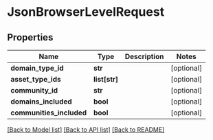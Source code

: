 # JsonBrowserLevelRequest

## Properties
Name | Type | Description | Notes
------------ | ------------- | ------------- | -------------
**domain_type_id** | **str** |  | [optional] 
**asset_type_ids** | **list[str]** |  | [optional] 
**community_id** | **str** |  | [optional] 
**domains_included** | **bool** |  | [optional] 
**communities_included** | **bool** |  | [optional] 

[[Back to Model list]](../README.md#documentation-for-models) [[Back to API list]](../README.md#documentation-for-api-endpoints) [[Back to README]](../README.md)


